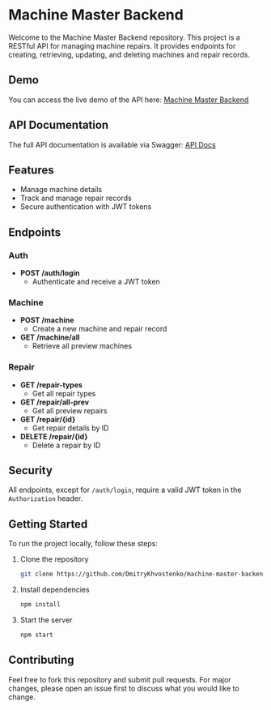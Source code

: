 # Machine Master Backend

Welcome to the Machine Master Backend repository. This project is a RESTful API for managing machine repairs. It provides endpoints for creating, retrieving, updating, and deleting machines and repair records.

## Demo

You can access the live demo of the API here: [Machine Master Backend](https://machine-master-backend.onrender.com/)

## API Documentation

The full API documentation is available via Swagger: [API Docs](https://machine-master-backend.onrender.com/api-docs)

## Features

- Manage machine details
- Track and manage repair records
- Secure authentication with JWT tokens

## Endpoints

### Auth

- **POST /auth/login**
  - Authenticate and receive a JWT token

### Machine

- **POST /machine**
  - Create a new machine and repair record
- **GET /machine/all**
  - Retrieve all preview machines

### Repair

- **GET /repair-types**
  - Get all repair types
- **GET /repair/all-prev**
  - Get all preview repairs
- **GET /repair/{id}**
  - Get repair details by ID
- **DELETE /repair/{id}**
  - Delete a repair by ID

## Security

All endpoints, except for `/auth/login`, require a valid JWT token in the `Authorization` header.

## Getting Started

To run the project locally, follow these steps:

1. Clone the repository
    ```sh
    git clone https://github.com/DmitryKhvostenko/machine-master-backend.git
    ```

2. Install dependencies
    ```sh
    npm install
    ```

3. Start the server
    ```sh
    npm start
    ```

## Contributing

Feel free to fork this repository and submit pull requests. For major changes, please open an issue first to discuss what you would like to change.
